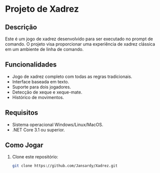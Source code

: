 # Projeto de Xadrez

## Descrição
Este é um jogo de xadrez desenvolvido para ser executado no prompt de comando. O projeto visa proporcionar uma experiência de xadrez clássica em um ambiente de linha de comando.

## Funcionalidades
- Jogo de xadrez completo com todas as regras tradicionais.
- Interface baseada em texto.
- Suporte para dois jogadores.
- Detecção de xeque e xeque-mate.
- Histórico de movimentos.

## Requisitos
- Sistema operacional Windows/Linux/MacOS.
- .NET Core 3.1 ou superior.

## Como Jogar
1. Clone este repositório:
   ```sh
   git clone https://github.com/Jansardy/Xadrez.git
